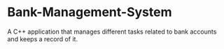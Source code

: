 # Bank-Management-System
A C++ application that manages different tasks related to bank accounts and keeps a record of it. 
